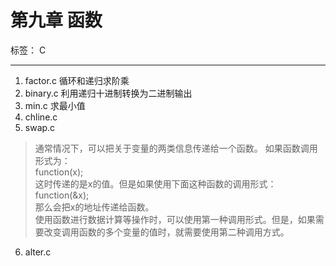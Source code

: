 # 第九章 函数

标签： C

---
1. factor.c 循环和递归求阶乘   
2. binary.c 利用递归十进制转换为二进制输出
3. min.c 求最小值
4. chline.c 
5. swap.c 

> 通常情况下，可以把关于变量的两类信息传递给一个函数。
如果函数调用形式为：   
function(x);   
这时传递的是x的值。但是如果使用下面这种函数的调用形式：   
function(&x);   
那么会把x的地址传递给函数。   
使用函数进行数据计算等操作时，可以使用第一种调用形式。但是，如果需要改变调用函数的多个变量的值时，就需要使用第二种调用方式。

6. alter.c